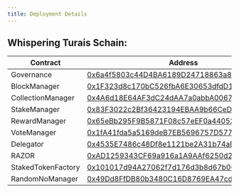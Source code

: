 ```yaml
---
title: Deployment Details
---
```

## Whispering Turais Schain:

| Contract           | Address                                                                                                                                                           |
| ------------------ | ----------------------------------------------------------------------------------------------------------------------------------------------------------------- |
| Governance         | [0x6a4f5803c44D4BA6189D24718863a85783B92c57](https://whispering-turais.explorer.staging-v2.skalenodes.com/address/0x6a4f5803c44D4BA6189D24718863a85783B92c57/) |
| BlockManager       | [0x1F323d8c170bC526fbA6E30653dfdD10064FF5A0](https://whispering-turais.explorer.staging-v2.skalenodes.com/address/0x1F323d8c170bC526fbA6E30653dfdD10064FF5A0/) |
| CollectionManager  | [0x4A6d18E64AF3dC24dAA7a0abbA00670476395A2c](https://whispering-turais.explorer.staging-v2.skalenodes.com/address/0x4A6d18E64AF3dC24dAA7a0abbA00670476395A2c/) |
| StakeManager       | [0x83F3022c2Bf36423194EBAA9b66CeDD0e3dB8b06](https://whispering-turais.explorer.staging-v2.skalenodes.com/address/0x83F3022c2Bf36423194EBAA9b66CeDD0e3dB8b06/) |
| RewardManager      | [0x65eBb295F9B5871F08c57eEF0a44052aEA9f0881](https://whispering-turais.explorer.staging-v2.skalenodes.com/address/0x65eBb295F9B5871F08c57eEF0a44052aEA9f0881/) |
| VoteManager        | [0x1fA41fda5a5169deB7EB5696757D5770ce57Bf22](https://whispering-turais.explorer.staging-v2.skalenodes.com/address/0x1fA41fda5a5169deB7EB5696757D5770ce57Bf22/) |
| Delegator          | [0x4535E7486c48Df8e1121be2A31b74aBb2b0a5B8b](https://whispering-turais.explorer.staging-v2.skalenodes.com/address/0x4535E7486c48Df8e1121be2A31b74aBb2b0a5B8b/) |
| RAZOR              | [0xAD1259343CF69a916a1A9AAf6250d2Db67606A5D](https://whispering-turais.explorer.staging-v2.skalenodes.com/address/0xAD1259343CF69a916a1A9AAf6250d2Db67606A5D/) |
| StakedTokenFactory | [0x101017d94A27062f7d176d3b8d67b0C93faff40f](https://whispering-turais.explorer.staging-v2.skalenodes.com/address/0x101017d94A27062f7d176d3b8d67b0C93faff40f/) |
| RandomNoManager    | [0x49Dd8FfDB80b3480C16D8769EA47cdBb777933e2](https://whispering-turais.explorer.staging-v2.skalenodes.com/address/0x49Dd8FfDB80b3480C16D8769EA47cdBb777933e2/) |
